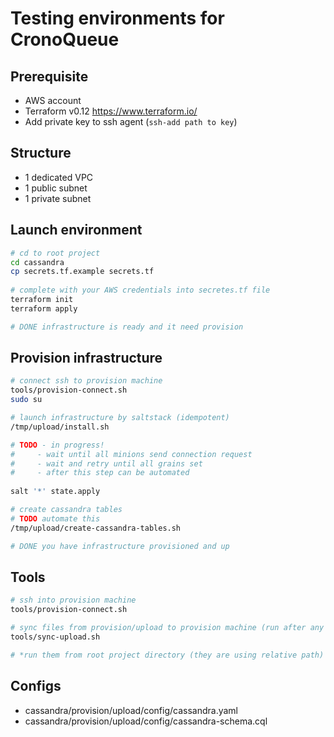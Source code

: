 # Testing environments for CronoQueue

## Prerequisite
* AWS account
* Terraform v0.12 https://www.terraform.io/
* Add private key to ssh agent (`ssh-add path to key`)

## Structure
* 1 dedicated VPC
* 1 public subnet
* 1 private subnet

## Launch environment
```bash
# cd to root project
cd cassandra   
cp secrets.tf.example secrets.tf 
  
# complete with your AWS credentials into secretes.tf file   
terraform init
terraform apply

# DONE infrastructure is ready and it need provision
```

## Provision infrastructure
```bash
# connect ssh to provision machine
tools/provision-connect.sh
sudo su

# launch infrastructure by saltstack (idempotent)
/tmp/upload/install.sh

# TODO - in progress!
#     - wait until all minions send connection request
#     - wait and retry until all grains set
#     - after this step can be automated
         
salt '*' state.apply

# create cassandra tables
# TODO automate this
/tmp/upload/create-cassandra-tables.sh

# DONE you have infrastructure provisioned and up   
```
## Tools
```bash
# ssh into provision machine
tools/provision-connect.sh

# sync files from provision/upload to provision machine (run after any change)
tools/sync-upload.sh

# *run them from root project directory (they are using relative path)
```

## Configs
* cassandra/provision/upload/config/cassandra.yaml
* cassandra/provision/upload/config/cassandra-schema.cql
